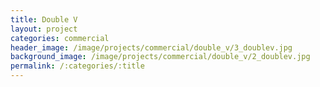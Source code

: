 ```yaml
---
title: Double V
layout: project
categories: commercial
header_image: /image/projects/commercial/double_v/3_doublev.jpg
background_image: /image/projects/commercial/double_v/2_doublev.jpg
permalink: /:categories/:title
---
```

